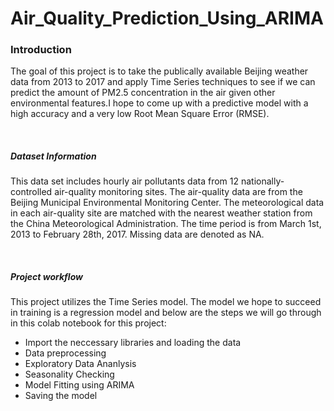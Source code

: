 # Air_Quality_Prediction_Using_ARIMA
<h3><b>Introduction</b></h3>
<p> The goal of this project is to take the publically available Beijing weather data from 2013 to 2017 and apply Time Series techniques to see if we can predict the amount of PM2.5 concentration in the air given other environmental features.I hope to come up with a predictive model with a high accuracy and a very low Root Mean Square Error (RMSE).</p>
<br>
<h5><b>Dataset Information</b></h5>
<p>This data set includes hourly air pollutants data from 12 nationally-controlled air-quality monitoring sites. The air-quality data are from the Beijing Municipal Environmental Monitoring Center. The meteorological data in each air-quality site are matched with the nearest weather station from the China Meteorological Administration. The time period is from March 1st, 2013 to February 28th, 2017. Missing data are denoted as NA.</p>
<br>
<h5><b>Project workflow</b></h5>
<p>This project utilizes the Time Series model. The model we hope to succeed in training is a regression model and below are the steps we will go through in this colab notebook for this project:</p>
<ul>
    <li>Import the neccessary libraries and loading the data</li>
    <li>Data preprocessing</li>
    <li>Exploratory Data Ananlysis</li>
    <li>Seasonality Checking</li>
    <li>Model Fitting using ARIMA</li>
    <li>Saving the model</li>
</ul>
<br>
